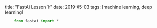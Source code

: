 title: "FastAi Lesson 1:"
date: 2019-05-03
tags: [machine learning, deep learning]
<!---
header:
  images: "/assets/images"
--->

```python
    from fastai import *
```
